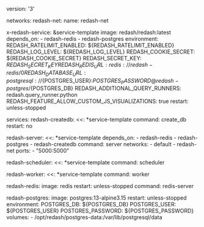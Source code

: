 version: '3'

networks:
  redash-net:
    name: redash-net

x-redash-service: &service-template
  image: redash/redash:latest
  depends_on:
    - redash-redis
    - redash-postgres
  environment:
    REDASH_RATELIMIT_ENABLED: ${REDASH_RATELIMIT_ENABLED}
    REDASH_LOG_LEVEL: ${REDASH_LOG_LEVEL}
    REDASH_COOKIE_SECRET: ${REDASH_COOKIE_SECRET}
    REDASH_SECRET_KEY: ${REDASH_SECRET_KEY}
    REDASH_REDIS_URL: redis://redash-redis/0
    REDASH_DATABASE_URL: postgresql://${POSTGRES_USER}:${POSTGRES_PASSWORD}@redash-postgres/${POSTGRES_DB}
    REDASH_ADDITIONAL_QUERY_RUNNERS: redash.query_runner.python
    REDASH_FEATURE_ALLOW_CUSTOM_JS_VISUALIZATIONS: true
  restart: unless-stopped

services:
  redash-createdb:
    <<: *service-template
    command: create_db
    restart: no

  redash-server:
    <<: *service-template
    depends_on:
      - redash-redis
      - redash-postgres
      - redash-createdb
    command: server
    networks:
      - default
      - redash-net
    ports:
      - "5000:5000"

  redash-scheduler:
    <<: *service-template
    command: scheduler

  redash-worker:
    <<: *service-template
    command: worker

  redash-redis:
    image: redis
    restart: unless-stopped
    command: redis-server

  redash-postgres:
    image: postgres:13-alpine3.15
    restart: unless-stopped
    environment:
      POSTGRES_DB: ${POSTGRES_DB}
      POSTGRES_USER: ${POSTGRES_USER}
      POSTGRES_PASSWORD: ${POSTGRES_PASSWORD}
    volumes:
      - /opt/redash/postgres-data:/var/lib/postgresql/data